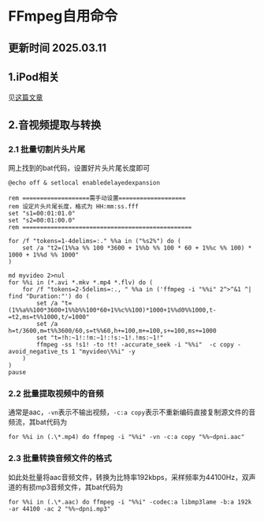 # FFmpeg自用命令

## 更新时间 2025.03.11

## 1.iPod相关
  见[这篇文章](https://github.com/Na5h1ra/s0meth1ng/blob/main/tips/iPodClassic.md)
## 2.音视频提取与转换
### 2.1 批量切割片头片尾
网上找到的bat代码，设置好片头片尾长度即可
```
@echo off & setlocal enabledelayedexpansion

rem ===================需手动设置===================
rem 设定片头片尾长度，格式为 HH:mm:ss.fff
set "s1=00:01:01.0"
set "s2=00:01:00.0"
rem ================================================

for /f "tokens=1-4delims=:." %%a in ("%s2%") do (
    set /a "t2=(1%%a %% 100 *3600 + 1%%b %% 100 * 60 + 1%%c %% 100) * 1000 + 1%%d %% 1000"
)

md myvideo 2>nul
for %%i in (*.avi *.mkv *.mp4 *.flv) do (
    for /f "tokens=2-5delims=:., " %%a in ('ffmpeg -i "%%i" 2^>^&1 ^| find "Duration:"') do (
        set /a "t=(1%%a%%100*3600+1%%b%%100*60+1%%c%%100)*1000+1%%d0%%1000,t-=t2,ms=t%%1000,t/=1000"
        set /a h=t/3600,m=t%%3600/60,s=t%%60,h+=100,m+=100,s+=100,ms+=1000
        set "t=!h:~1!:!m:~1!:!s:~1!.!ms:~1!"
        ffmpeg -ss !s1! -to !t! -accurate_seek -i "%%i"  -c copy -avoid_negative_ts 1 "myvideo\%%i" -y
    )
)
pause
```


### 2.2 批量提取视频中的音频
通常是aac，`-vn`表示不输出视频，`-c:a copy`表示不重新编码直接复制源文件的音频流，其bat代码为
```
for %%i in (.\*.mp4) do ffmpeg -i "%%i" -vn -c:a copy "%%~dpni.aac"
```


### 2.3 批量转换音频文件的格式

如此处批量将aac音频文件，转换为比特率192kbps，采样频率为44100Hz，双声道的有损mp3音频文件，其bat代码为
```
for %%i in (.\*.aac) do ffmpeg -i "%%i" -codec:a libmp3lame -b:a 192k -ar 44100 -ac 2 "%%~dpni.mp3"
```
